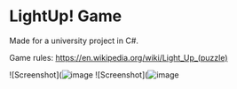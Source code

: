 # LightUp! Game
Made for a university project in C#.

Game rules: https://en.wikipedia.org/wiki/Light_Up_(puzzle)

![Screenshot](![image](https://github.com/hoftom/LightUp/assets/61198497/2b16485b-b5b2-4977-8942-b862affbf1d8)
![Screenshot](![image](https://github.com/hoftom/LightUp/assets/61198497/5f518b36-045c-421e-94ba-0e35e0c00609)
